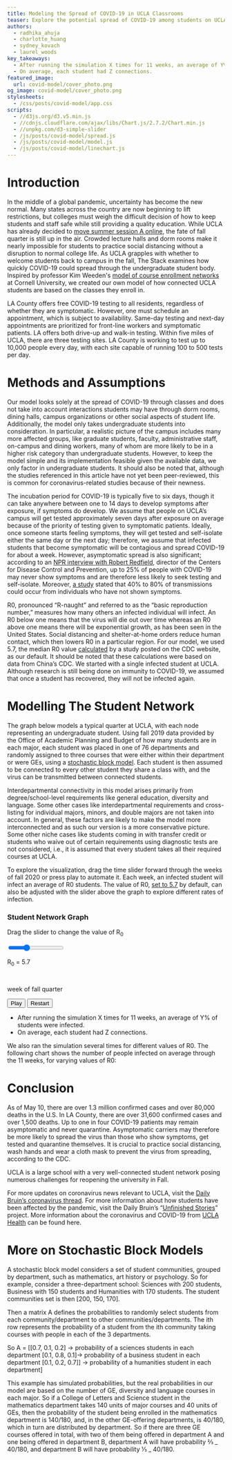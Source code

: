 ```yaml
---
title: Modeling the Spread of COVID-19 in UCLA Classrooms
teaser: Explore the potential spread of COVID-19 among students on UCLA’s campus. What would happen if UCLA students returned in the fall to take in-person classes? We investigate the optimistic and pessimistic scenarios.
authors:
  - radhika_ahuja
  - charlotte_huang
  - sydney_kovach
  - laurel_woods
key_takeaways:
  - After running the simulation X times for 11 weeks, an average of Y% of students were infected.
  - On average, each student had Z connections.
featured_image:
  url: covid-model/cover_photo.png
og_image: covid-model/cover_photo.png
stylesheets:
  - /css/posts/covid-model/app.css
scripts:
  - //d3js.org/d3.v5.min.js
  - //cdnjs.cloudflare.com/ajax/libs/Chart.js/2.7.2/Chart.min.js
  - //unpkg.com/d3-simple-slider
  - /js/posts/covid-model/spread.js
  - /js/posts/covid-model/model.js
  - /js/posts/covid-model/linechart.js
---
```


# Introduction

In the middle of a global pandemic, uncertainty has become the new normal. Many states across the country are now beginning to lift restrictions, but colleges must weigh the difficult decision of how to keep students and staff safe while still providing a quality education. While UCLA has already decided to [move summer session A online](https://dailybruin.com/2020/04/01/ucla-moves-summer-session-a-online-extending-remote-instruction-through-aug-28/), the fate of fall quarter is still up in the air. Crowded lecture halls and dorm rooms make it nearly impossible for students to practice social distancing without a disruption to normal college life. As UCLA grapples with whether to welcome students back to campus in the fall, The Stack examines how quickly COVID-19 could spread through the undergraduate student body. Inspired by professor Kim Weeden's [model of course enrollment networks](https://twitter.com/weedenkim/status/1258894522127396866?s=21) at Cornell University, we created our own model of how connected UCLA students are based on the classes they enroll in.

LA County offers free COVID-19 testing to all residents, regardless of whether they are symptomatic. However, one must schedule an appointment, which is subject to availability. Same-day testing and next-day appointments are prioritized for front-line workers and symptomatic patients. LA offers both drive-up and walk-in testing. Within five miles of UCLA, there are three testing sites. LA County is working to test up to 10,000 people every day, with each site capable of running 100 to 500 tests per day.

# Methods and Assumptions

Our model looks solely at the spread of COVID-19 through classes and does not take into account interactions students may have through dorm rooms, dining halls, campus organizations or other social aspects of student life. Additionally, the model only takes undergraduate students into consideration. In particular, a realistic picture of the campus includes many more affected groups, like graduate students, faculty, administrative staff, on-campus and dining workers, many of whom are more likely to be in a higher risk category than undergraduate students. However, to keep the model simple and its implementation feasible given the available data, we only factor in undergraduate students. It should also be noted that, although the studies referenced in this article have not yet been peer-reviewed, this is common for coronavirus-related studies because of their newness.

The incubation period for COVID-19 is typically five to six days, though it can take anywhere between one to 14 days to develop symptoms after exposure, if symptoms do develop. We assume that people on UCLA’s campus will get tested approximately seven days after exposure on average because of the priority of testing given to symptomatic patients.
Ideally, once someone starts feeling symptoms, they will get tested and self-isolate either the same day or the next day; therefore, we assume that infected students that become symptomatic will be contagious and spread COVID-19 for about a week. However, asymptomatic spread is also significant; according to an [NPR interview with Robert Redfield](https://www.npr.org/sections/health-shots/2020/03/31/824155179/cdc-director-on-models-for-the-months-to-come-this-virus-is-going-to-be-with-us), director of the Centers for Disease Control and Prevention, up to 25% of people with COVID-19 may never show symptoms and are therefore less likely to seek testing and self-isolate. Moreover, [a study](https://www.medrxiv.org/content/10.1101/2020.04.13.20063529v1) stated that 40% to 80% of transmissions could occur from individuals who have not shown symptoms.

R0, pronounced “R-naught” and referred to as the “basic reproduction number,” measures how many others an infected individual will infect. An R0 below one means that the virus will die out over time whereas an R0 above one means there will be exponential growth, as has been seen in the United States. Social distancing and shelter-at-home orders reduce human contact, which then lowers R0 in a particular region. For our model, we used 5.7, the median R0 value [calculated](https://wwwnc.cdc.gov/eid/article/26/7/20-0282_article) by a study posted on the CDC website, as our default. It should be noted that these calculations were based on data from China’s CDC. We started with a single infected student at UCLA. Although research is still being done on immunity to COVID-19, we assumed that once a student has recovered, they will not be infected again.

# Modelling The Student Network

The graph below models a typical quarter at UCLA, with each node representing an undergraduate student. Using fall 2019 data provided by the Office of Academic Planning and Budget of how many students are in each major, each student was placed in one of 76 departments and randomly assigned to three courses that were either within their department or were GEs, using a [stochastic block model](#more-on-stochastic-block-models). Each student is then assumed to be connected to every other student they share a class with, and the virus can be transmitted between connected students.

Interdepartmental connectivity in this model arises primarily from degree/school-level requirements like general education, diversity and language. Some other cases like interdepartmental requirements and cross-listing for individual majors, minors, and double majors are not taken into account. In general, these factors are likely to make the model more interconnected and as such our version is a more conservative picture. Some other niche cases like students coming in with transfer credit or students who waive out of certain requirements using diagnostic tests are not considered, i.e., it is assumed that every student takes all their required courses at UCLA.

To explore the visualization, drag the time slider forward through the weeks of fall 2020 or press play to automate it. Each week, an infected student will infect an average of R0 students. The value of R0, [set to 5.7](https://wwwnc.cdc.gov/eid/article/26/7/20-0282_article) by default, can also be adjusted with the slider above the graph to explore different rates of infection.

<!-- <h3>VIZ 1 - GENERAL CASE</h3>
<div class="loader-wrapper viz1">
  <div class="loader"></div>
</div>
<div id="viz1">
  <div class="r0-slider-wrapper viz1">
    <p class="slider-title r0-title">Drag the slider to change the value of R<sub>0</sub></p>
    <input class="r0slider viz1" type="range" min="0.1" max="18" value="5.7" step="0.1">
    <p class="r0val viz1">R<sub>0</sub> = 5.7</p>
  </div>
  <div class="graph-wrapper">
    <div class="graph viz1"></div>
  </div>
  <div class="row">
    <div class="column stats">
        <p class="viz1 healthy"></p>
        <p class="viz1 infected"></p>
        <p class="viz1 recovered"></p>
    </div>
    <div class="column slider-wrapper">
      <div class="viz1 slider"></div>
      <p class="slider-title">week of fall quarter</p>
    </div>
    <div class="column button-div">
      <button class="viz1 play button" type="button">Play</button>
      <button class="viz1 restart button" type="button">Restart</button>
    </div>
  </div>
</div> -->

<h3>Student Network Graph</h3>
<div class="loader-wrapper viz2">
  <div class="loader"></div>
</div>
<div id="viz2">
  <div class="r0-slider-wrapper viz2">
    <p class="slider-title r0-title">Drag the slider to change the value of R<sub>0</sub></p>
    <input class="r0slider viz2" type="range" min="0.1" max="18" value="5.7" step="0.1">
    <p class="r0val viz2">R<sub>0</sub> = 5.7</p>
  </div>
  <div class="graph-wrapper">
    <div class="graph viz2"></div>
  </div>
  <div class="row">
    <div class="column stats">
        <p class="viz2 healthy"></p>
        <p class="viz2 infected"></p>
        <p class="viz2 recovered"></p>
    </div>
    <div class="column slider-wrapper">
      <div class="viz2 slider"></div>
      <p class="slider-title">week of fall quarter</p>
    </div>
    <div class="column button-div">
      <button class="viz2 play button" type="button">Play</button>
      <button class="viz2 restart button" type="button">Restart</button>
    </div>
  </div>
</div>

- After running the simulation X times for 11 weeks, an average of Y% of students were infected.
- On average, each student had Z connections.

We also ran the simulation several times for different values of R0. The following chart shows the number of people infected on average through the 11 weeks, for varying values of R0:

<div id="linechart-wrapper">
  <canvas id="linechart"></canvas>
</div>

# Conclusion

As of May 10, there are over 1.3 million confirmed cases and over 80,000 deaths in the U.S. In LA County, there are over 31,600 confirmed cases and over 1,500 deaths. Up to one in four COVID-19 patients may remain asymptomatic and never quarantine. Asymptomatic carriers may therefore be more likely to spread the virus than those who show symptoms, get tested and quarantine themselves. It is crucial to practice social distancing, wash hands and wear a cloth mask to prevent the virus from spreading, according to the CDC.

UCLA is a large school with a very well-connected student network posing numerous challenges for reopening the university in Fall. 

For more updates on coronavirus news relevant to UCLA, visit the [Daily Bruin’s coronavirus thread](https://features.dailybruin.com/2020/covid-19/). For more information about how students have been affected by the pandemic, visit the Daily Bruin’s “[Unfinished Stories](https://covidstories.dailybruin.com/)” project. More information about the coronavirus and COVID-19 from [UCLA Health](https://www.uclahealth.org/coronavirus) can be found here. 

# More on Stochastic Block Models

A stochastic block model considers a set of student communities, grouped by department, such as mathematics, art history or psychology. So for example, consider a three-department school:  Sciences with 200 students, Business with 150 students and Humanities with 170 students. The student communities set is then [200, 150, 170].

Then a matrix A defines the probabilities to randomly select students from each community/department to other communities/departments. The ith row represents the probability of a student from the ith community taking courses with people in each of the 3 departments.

So A = [[0.7, 0.1, 0.2] → probability of a sciences students in each department
[0.1, 0.8, 0.1]→ probability of a business student in each department
[0.1, 0.2, 0.7]] → probability of a humanities student in each department]

This example has simulated probabilities, but the real probabilities in our model are based on the number of GE, diversity and language courses in each major. So if a College of Letters and Science student in the mathematics department takes 140 units of major courses and 40 units of GEs, then the probability of the student being enrolled in the mathematics department is 140/180, and, in the other GE-offering departments, is 40/180, which in turn are distributed by department. So if there are three GE courses offered in total, with two of them being offered in department A and one being offered in department B, department A will have probability ⅔ _ 40/180, and department B will have probability ⅓ _ 40/180.
